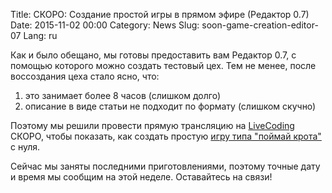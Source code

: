 Title: СКОРО: Создание простой игры в прямом эфире (Редактор 0.7)
Date: 2015-11-02 00:00
Category: News
Slug: soon-game-creation-editor-07
Lang: ru

Как и было обещано, мы готовы предоставить вам Редактор 0.7, с помощью которого можно создать тестовый цех. Тем не менее, после воссоздания цеха стало ясно, что:

1. это занимает более 8 часов (слишком долго)
1. описание в виде статьи не подходит по формату (слишком скучно)


Поэтому мы решили провести прямую трансляцию на <a title="LiveCoding" href="https://www.livecoding.tv/kornerr">LiveCoding</a> СКОРО, чтобы показать, как создать простую <a title="Whac-a-mole" href="http://google.com/search?q=whac+a+mole">игру типа "поймай крота"</a> с нуля.

Сейчас мы заняты последними приготовлениями, поэтому точные дату и время мы сообщим на этой неделе. Оставайтесь на связи!
